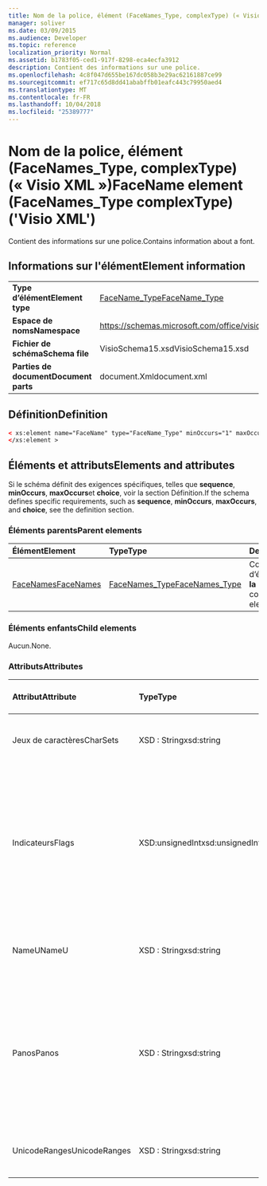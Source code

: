 ```yaml
---
title: Nom de la police, élément (FaceNames_Type, complexType) (« Visio XML »)
manager: soliver
ms.date: 03/09/2015
ms.audience: Developer
ms.topic: reference
localization_priority: Normal
ms.assetid: b1783f05-ced1-917f-8298-eca4ecfa3912
description: Contient des informations sur une police.
ms.openlocfilehash: 4c8f047d655be167dc058b3e29ac62161887ce99
ms.sourcegitcommit: ef717c65d8dd41ababffb01eafc443c79950aed4
ms.translationtype: MT
ms.contentlocale: fr-FR
ms.lasthandoff: 10/04/2018
ms.locfileid: "25389777"
---
```

# <a name="facename-element-facenamestype-complextype-visio-xml"></a><span data-ttu-id="664d8-103">Nom de la police, élément (FaceNames_Type, complexType) (« Visio XML »)</span><span class="sxs-lookup"><span data-stu-id="664d8-103">FaceName element (FaceNames_Type complexType) ('Visio XML')</span></span>

<span data-ttu-id="664d8-104">Contient des informations sur une police.</span><span class="sxs-lookup"><span data-stu-id="664d8-104">Contains information about a font.</span></span>
  
## <a name="element-information"></a><span data-ttu-id="664d8-105">Informations sur l'élément</span><span class="sxs-lookup"><span data-stu-id="664d8-105">Element information</span></span>

|||
|:-----|:-----|
|<span data-ttu-id="664d8-106">**Type d’élément**</span><span class="sxs-lookup"><span data-stu-id="664d8-106">**Element type**</span></span> <br/> |[<span data-ttu-id="664d8-107">FaceName_Type</span><span class="sxs-lookup"><span data-stu-id="664d8-107">FaceName_Type</span></span>](facename_type-complextypevisio-xml.md) <br/> |
|<span data-ttu-id="664d8-108">**Espace de noms**</span><span class="sxs-lookup"><span data-stu-id="664d8-108">**Namespace**</span></span> <br/> |https://schemas.microsoft.com/office/visio/2012/main  <br/> |
|<span data-ttu-id="664d8-109">**Fichier de schéma**</span><span class="sxs-lookup"><span data-stu-id="664d8-109">**Schema file**</span></span> <br/> |<span data-ttu-id="664d8-110">VisioSchema15.xsd</span><span class="sxs-lookup"><span data-stu-id="664d8-110">VisioSchema15.xsd</span></span>  <br/> |
|<span data-ttu-id="664d8-111">**Parties de document**</span><span class="sxs-lookup"><span data-stu-id="664d8-111">**Document parts**</span></span> <br/> |<span data-ttu-id="664d8-112">document.Xml</span><span class="sxs-lookup"><span data-stu-id="664d8-112">document.xml</span></span>  <br/> |
   
## <a name="definition"></a><span data-ttu-id="664d8-113">Définition</span><span class="sxs-lookup"><span data-stu-id="664d8-113">Definition</span></span>

```XML
< xs:element name="FaceName" type="FaceName_Type" minOccurs="1" maxOccurs="unbounded" >
</xs:element > 
```

## <a name="elements-and-attributes"></a><span data-ttu-id="664d8-114">Éléments et attributs</span><span class="sxs-lookup"><span data-stu-id="664d8-114">Elements and attributes</span></span>

<span data-ttu-id="664d8-115">Si le schéma définit des exigences spécifiques, telles que **sequence**, **minOccurs**, **maxOccurs**et **choice**, voir la section Définition.</span><span class="sxs-lookup"><span data-stu-id="664d8-115">If the schema defines specific requirements, such as **sequence**, **minOccurs**, **maxOccurs**, and **choice**, see the definition section.</span></span> 
  
### <a name="parent-elements"></a><span data-ttu-id="664d8-116">Éléments parents</span><span class="sxs-lookup"><span data-stu-id="664d8-116">Parent elements</span></span>

|<span data-ttu-id="664d8-117">**Élément**</span><span class="sxs-lookup"><span data-stu-id="664d8-117">**Element**</span></span>|<span data-ttu-id="664d8-118">**Type**</span><span class="sxs-lookup"><span data-stu-id="664d8-118">**Type**</span></span>|<span data-ttu-id="664d8-119">**Description**</span><span class="sxs-lookup"><span data-stu-id="664d8-119">**Description**</span></span>|
|:-----|:-----|:-----|
|[<span data-ttu-id="664d8-120">FaceNames</span><span class="sxs-lookup"><span data-stu-id="664d8-120">FaceNames</span></span>](facenames-element-visiodocument_type-complextypevisio-xml.md) <br/> |[<span data-ttu-id="664d8-121">FaceNames_Type</span><span class="sxs-lookup"><span data-stu-id="664d8-121">FaceNames_Type</span></span>](facenames_type-complextypevisio-xml.md) <br/> |<span data-ttu-id="664d8-122">Contient une collection d’éléments de **nom de la police** .</span><span class="sxs-lookup"><span data-stu-id="664d8-122">Contains a collection of **FaceName** elements.</span></span>  <br/> |
   
### <a name="child-elements"></a><span data-ttu-id="664d8-123">Éléments enfants</span><span class="sxs-lookup"><span data-stu-id="664d8-123">Child elements</span></span>

<span data-ttu-id="664d8-124">Aucun.</span><span class="sxs-lookup"><span data-stu-id="664d8-124">None.</span></span>
  
### <a name="attributes"></a><span data-ttu-id="664d8-125">Attributs</span><span class="sxs-lookup"><span data-stu-id="664d8-125">Attributes</span></span>

|<span data-ttu-id="664d8-126">**Attribut**</span><span class="sxs-lookup"><span data-stu-id="664d8-126">**Attribute**</span></span>|<span data-ttu-id="664d8-127">**Type**</span><span class="sxs-lookup"><span data-stu-id="664d8-127">**Type**</span></span>|<span data-ttu-id="664d8-128">**Obligatoire**</span><span class="sxs-lookup"><span data-stu-id="664d8-128">**Required**</span></span>|<span data-ttu-id="664d8-129">**Description**</span><span class="sxs-lookup"><span data-stu-id="664d8-129">**Description**</span></span>|<span data-ttu-id="664d8-130">**Valeurs possibles**</span><span class="sxs-lookup"><span data-stu-id="664d8-130">**Possible values**</span></span>|
|:-----|:-----|:-----|:-----|:-----|
|<span data-ttu-id="664d8-131">Jeux de caractères</span><span class="sxs-lookup"><span data-stu-id="664d8-131">CharSets</span></span>  <br/> |<span data-ttu-id="664d8-132">XSD : String</span><span class="sxs-lookup"><span data-stu-id="664d8-132">xsd:string</span></span>  <br/> |<span data-ttu-id="664d8-133">facultatif</span><span class="sxs-lookup"><span data-stu-id="664d8-133">optional</span></span>  <br/> |<span data-ttu-id="664d8-134">Les jeux de caractères pris en charge de la police.</span><span class="sxs-lookup"><span data-stu-id="664d8-134">The supported character sets of the font.</span></span>  <br/> |<span data-ttu-id="664d8-135">Valeurs du type xsd : String.</span><span class="sxs-lookup"><span data-stu-id="664d8-135">Values of the xsd:string type.</span></span>  <br/> |
|<span data-ttu-id="664d8-136">Indicateurs</span><span class="sxs-lookup"><span data-stu-id="664d8-136">Flags</span></span>  <br/> |<span data-ttu-id="664d8-137">XSD:unsignedInt</span><span class="sxs-lookup"><span data-stu-id="664d8-137">xsd:unsignedInt</span></span>  <br/> |<span data-ttu-id="664d8-138">facultatif</span><span class="sxs-lookup"><span data-stu-id="664d8-138">optional</span></span>  <br/> |<span data-ttu-id="664d8-139">Indicateurs qui influencent les éléments suivants : manque de police, la police par défaut, police de caractères asiatiques, police complexe, police verticale et type de police.</span><span class="sxs-lookup"><span data-stu-id="664d8-139">Flags that indicate the following: missing font, default font, asian font, complex font, vertical font, and font type.</span></span>  <br/> |<span data-ttu-id="664d8-140">Valeurs du type xsd:unsignedInt.</span><span class="sxs-lookup"><span data-stu-id="664d8-140">Values of the xsd:unsignedInt type.</span></span>  <br/> |
|<span data-ttu-id="664d8-141">NameU</span><span class="sxs-lookup"><span data-stu-id="664d8-141">NameU</span></span>  <br/> |<span data-ttu-id="664d8-142">XSD : String</span><span class="sxs-lookup"><span data-stu-id="664d8-142">xsd:string</span></span>  <br/> |<span data-ttu-id="664d8-143">obligatoire</span><span class="sxs-lookup"><span data-stu-id="664d8-143">required</span></span>  <br/> |<span data-ttu-id="664d8-144">Le nom de la police sous forme de chaîne Unicode UTF-16.</span><span class="sxs-lookup"><span data-stu-id="664d8-144">The name of the font as a UTF-16 Unicode string.</span></span>  <br/> ||
|<span data-ttu-id="664d8-145">Panos</span><span class="sxs-lookup"><span data-stu-id="664d8-145">Panos</span></span>  <br/> |<span data-ttu-id="664d8-146">XSD : String</span><span class="sxs-lookup"><span data-stu-id="664d8-146">xsd:string</span></span>  <br/> |<span data-ttu-id="664d8-147">facultatif</span><span class="sxs-lookup"><span data-stu-id="664d8-147">optional</span></span>  <br/> |<span data-ttu-id="664d8-148">La signature panose la police.</span><span class="sxs-lookup"><span data-stu-id="664d8-148">The panose signature for the font.</span></span> <span data-ttu-id="664d8-149">Panose est un système de classification de polices qui les classe en fonction de leurs caractéristiques visuelles.</span><span class="sxs-lookup"><span data-stu-id="664d8-149">Panose is a classification system for typefaces that categorizes them based upon their visual characteristics.</span></span>  <br/> |<span data-ttu-id="664d8-150">Valeurs du type xsd : String.</span><span class="sxs-lookup"><span data-stu-id="664d8-150">Values of the xsd:string type.</span></span>  <br/> |
|<span data-ttu-id="664d8-151">UnicodeRanges</span><span class="sxs-lookup"><span data-stu-id="664d8-151">UnicodeRanges</span></span>  <br/> |<span data-ttu-id="664d8-152">XSD : String</span><span class="sxs-lookup"><span data-stu-id="664d8-152">xsd:string</span></span>  <br/> |<span data-ttu-id="664d8-153">facultatif</span><span class="sxs-lookup"><span data-stu-id="664d8-153">optional</span></span>  <br/> |<span data-ttu-id="664d8-154">Les plages Unicode pris en charge de la police.</span><span class="sxs-lookup"><span data-stu-id="664d8-154">The supported Unicode ranges of the font.</span></span>  <br/> |<span data-ttu-id="664d8-155">Valeurs du type xsd : String.</span><span class="sxs-lookup"><span data-stu-id="664d8-155">Values of the xsd:string type.</span></span>  <br/> |
   

